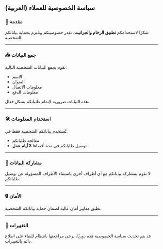 
## سياسة الخصوصية للعملاء (العربية)

### 📌 مقدمة
شكرًا لاستخدامكم **تطبيق الرخام والجرانيت**. نقدر خصوصيتكم ونلتزم بحماية بياناتكم الشخصية.

---

### 📥 جمع البيانات
نقوم بجمع البيانات الشخصية التالية:

- الاسم
- العنوان
- معلومات الاتصال
- معلومات الدفع

هذه البيانات ضرورية لإتمام طلباتكم بشكل فعال.

---

### 🛠️ استخدام المعلومات
تُستخدم بياناتكم الشخصية فقط في:

- معالجة طلباتكم
- توصيل طلباتكم في مدة أقصاها **3 أيام عمل**

---

### 🔄 مشاركة البيانات
لا نقوم بمشاركة بياناتكم مع أي أطراف أخرى باستثناء الأطراف المسؤولة عن توصيل طلباتكم.

---

### 🔒 الأمان
نطبق معايير أمان عالية لضمان حماية بياناتكم الشخصية.

---

### 🔔 التغييرات
قد يتم تحديث سياسة الخصوصية هذه دوريًا، يرجى مراجعتها بانتظام للبقاء على اطلاع دائم بالتغييرات.

